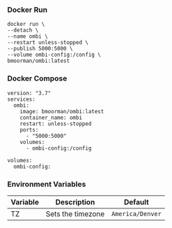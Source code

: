 ### Docker Run
```
docker run \
--detach \
--name ombi \
--restart unless-stopped \
--publish 5000:5000 \
--volume ombi-config:/config \
bmoorman/ombi:latest
```

### Docker Compose
```
version: "3.7"
services:
  ombi:
    image: bmoorman/ombi:latest
    container_name: ombi
    restart: unless-stopped
    ports:
      - "5000:5000"
    volumes:
      - ombi-config:/config

volumes:
  ombi-config:
```

### Environment Variables
|Variable|Description|Default|
|--------|-----------|-------|
|TZ|Sets the timezone|`America/Denver`|
